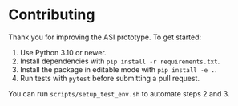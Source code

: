 # Contributing

Thank you for improving the ASI prototype. To get started:

1. Use Python 3.10 or newer.
2. Install dependencies with `pip install -r requirements.txt`.
3. Install the package in editable mode with `pip install -e .`.
4. Run tests with `pytest` before submitting a pull request.

You can run `scripts/setup_test_env.sh` to automate steps 2 and 3.
